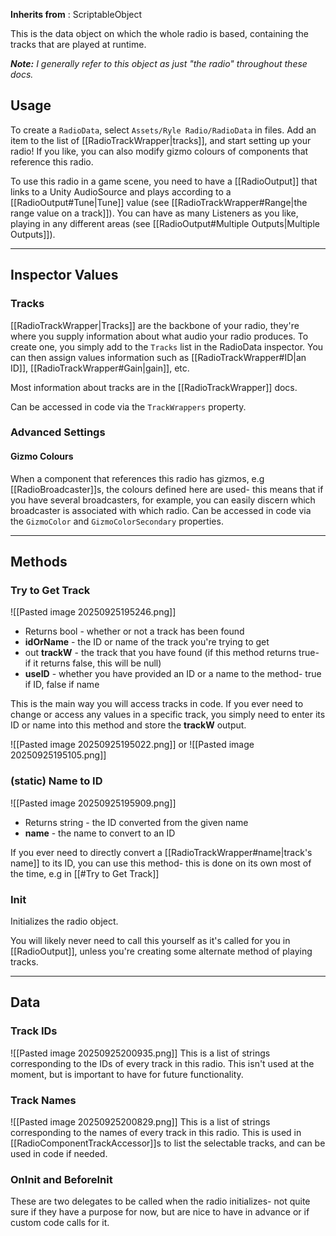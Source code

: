 **Inherits from** : ScriptableObject

This is the data object on which the whole radio is based, containing the tracks that are played at runtime.

*__Note:__ I generally refer to this object as just "the radio" throughout these docs.*

## Usage
To create a `RadioData`, select `Assets/Ryle Radio/RadioData` in files. Add an item to the list of [[RadioTrackWrapper|tracks]], and start setting up your radio! If you like, you can also modify gizmo colours of components that reference this radio.

To use this radio in a game scene, you need to have a [[RadioOutput]] that links to a Unity AudioSource and plays according to a [[RadioOutput#Tune|Tune]] value (see [[RadioTrackWrapper#Range|the range value on a track]]). You can have as many Listeners as you like, playing in any different areas (see [[RadioOutput#Multiple Outputs|Multiple Outputs]]).

---
## Inspector Values
### Tracks
[[RadioTrackWrapper|Tracks]] are the backbone of your radio, they're where you supply information about what audio your radio produces. To create one, you simply add to the `Tracks` list in the RadioData inspector. You can then assign values information such as [[RadioTrackWrapper#ID|an ID]], [[RadioTrackWrapper#Gain|gain]], etc.

Most information about tracks are in the [[RadioTrackWrapper]] docs.

Can be accessed in code via the `TrackWrappers` property.

### Advanced Settings
#### Gizmo Colours
When a component that references this radio has gizmos, e.g [[RadioBroadcaster]]s, the colours defined here are used- this means that if you have several broadcasters, for example, you can easily discern which broadcaster is associated with which radio. Can be accessed in code via the `GizmoColor` and `GizmoColorSecondary` properties.

---
## Methods
### Try to Get Track
![[Pasted image 20250925195246.png]]
- Returns bool - whether or not a track has been found
- **idOrName** - the ID or name of the track you're trying to get
- out **trackW** - the track that you have found (if this method returns true- if it returns false, this will be null)
- **useID** - whether you have provided an ID or a name to the method- true if ID, false if name

This is the main way you will access tracks in code. If you ever need to change or access any values in a specific track, you simply need to enter its ID or name into this method and store the **trackW** output.

![[Pasted image 20250925195022.png]]
or
![[Pasted image 20250925195105.png]]

### (static) Name to ID
![[Pasted image 20250925195909.png]]
- Returns string - the ID converted from the given name
- **name** - the name to convert to an ID

If you ever need to directly convert a [[RadioTrackWrapper#name|track's name]] to its ID, you can use this method- this is done on its own most of the time, e.g in [[#Try to Get Track]]

### Init
Initializes the radio object.

You will likely never need to call this yourself as it's called for you in [[RadioOutput]], unless you're creating some alternate method of playing tracks.

---
## Data
### Track IDs
![[Pasted image 20250925200935.png]]
This is a list of strings corresponding to the IDs of every track in this radio. This isn't used at the moment, but is important to have for future functionality.

### Track Names
![[Pasted image 20250925200829.png]]
This is a list of strings corresponding to the names of every track in this radio. This is used in [[RadioComponentTrackAccessor]]s to list the selectable tracks, and can be used in code if needed.

### OnInit and BeforeInit
These are two delegates to be called when the radio initializes- not quite sure if they have a purpose for now, but are nice to have in advance or if custom code calls for it.